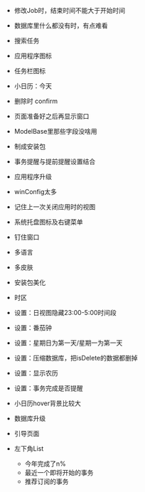 - 修改Job时，结束时间不能大于开始时间
- 数据库里什么都没有时，有点难看
- 搜索任务
- 应用程序图标
- 任务栏图标
- 小日历：今天
- 删除时 confirm
- 页面准备好之后再显示窗口
- ModelBase里那些字段没啥用
- 制成安装包
- 事务提醒与提前提醒设置结合
- 应用程序升级
- winConfig太多
- 记住上一次关闭应用时的视图
- 系统托盘图标及右键菜单
- 钉住窗口
- 多语言
- 多皮肤



- 安装包美化
- 时区
- 设置：日视图隐藏23:00-5:00时间段
- 设置：番茄钟
- 设置：星期日为第一天/星期一为第一天
- 设置：压缩数据库，把isDelete的数据都删掉
- 设置：显示农历
- 设置：事务完成是否提醒
- 小日历hover背景比较大
- 数据库升级
- 引导页面
- 左下角List
  - 今年完成了n%
  - 最近一个即将开始的事务
  - 推荐订阅的事务
